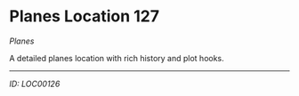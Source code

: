 # Planes Location 127

*Planes*

A detailed planes location with rich history and plot hooks.

---
*ID: LOC00126*